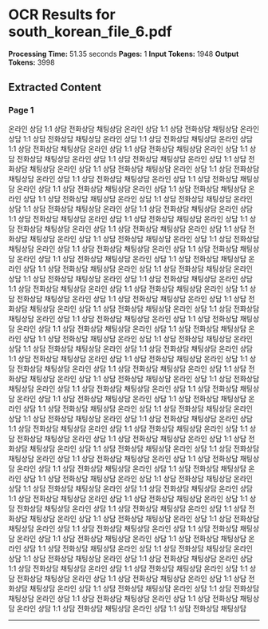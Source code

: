 # OCR Results for south_korean_file_6.pdf

**Processing Time:** 51.35 seconds
**Pages:** 1
**Input Tokens:** 1948
**Output Tokens:** 3998

## Extracted Content

### Page 1

<watermark>온라인 상담 1:1 상담 전화상담 채팅상담 온라인 상담 1:1 상담 전화상담 채팅상담<watermark> 온라인 상담 1:1 상담 전화상담 채팅상담 온라인 상담 1:1 상담 전화상담 채팅상담 온라인 상담 1:1 상담 전화상담 채팅상담 온라인 상담 1:1 상담 전화상담 채팅상담 온라인 상담 1:1 상담 전화상담 채팅상담 온라인 상담 1:1 상담 전화상담 채팅상담 온라인 상담 1:1 상담 전화상담 채팅상담 온라인 상담 1:1 상담 전화상담 채팅상담 온라인 상담 1:1 상담 전화상담 채팅상담 온라인 상담 1:1 상담 전화상담 채팅상담 온라인 상담 1:1 상담 전화상담 채팅상담 온라인 상담 1:1 상담 전화상담 채팅상담 온라인 상담 1:1 상담 전화상담 채팅상담 온라인 상담 1:1 상담 전화상담 채팅상담 온라인 상담 1:1 상담 전화상담 채팅상담 온라인 상담 1:1 상담 전화상담 채팅상담 온라인 상담 1:1 상담 전화상담 채팅상담 온라인 상담 1:1 상담 전화상담 채팅상담 온라인 상담 1:1 상담 전화상담 채팅상담 온라인 상담 1:1 상담 전화상담 채팅상담 온라인 상담 1:1 상담 전화상담 채팅상담 온라인 상담 1:1 상담 전화상담 채팅상담 온라인 상담 1:1 상담 전화상담 채팅상담 온라인 상담 1:1 상담 전화상담 채팅상담 온라인 상담 1:1 상담 전화상담 채팅상담 온라인 상담 1:1 상담 전화상담 채팅상담 온라인 상담 1:1 상담 전화상담 채팅상담 온라인 상담 1:1 상담 전화상담 채팅상담 온라인 상담 1:1 상담 전화상담 채팅상담 온라인 상담 1:1 상담 전화상담 채팅상담 온라인 상담 1:1 상담 전화상담 채팅상담 온라인 상담 1:1 상담 전화상담 채팅상담 온라인 상담 1:1 상담 전화상담 채팅상담 온라인 상담 1:1 상담 전화상담 채팅상담 온라인 상담 1:1 상담 전화상담 채팅상담 온라인 상담 1:1 상담 전화상담 채팅상담 온라인 상담 1:1 상담 전화상담 채팅상담 온라인 상담 1:1 상담 전화상담 채팅상담 온라인 상담 1:1 상담 전화상담 채팅상담 온라인 상담 1:1 상담 전화상담 채팅상담 온라인 상담 1:1 상담 전화상담 채팅상담 온라인 상담 1:1 상담 전화상담 채팅상담 온라인 상담 1:1 상담 전화상담 채팅상담 온라인 상담 1:1 상담 전화상담 채팅상담 온라인 상담 1:1 상담 전화상담 채팅상담 온라인 상담 1:1 상담 전화상담 채팅상담 온라인 상담 1:1 상담 전화상담 채팅상담 온라인 상담 1:1 상담 전화상담 채팅상담 온라인 상담 1:1 상담 전화상담 채팅상담 온라인 상담 1:1 상담 전화상담 채팅상담 온라인 상담 1:1 상담 전화상담 채팅상담 온라인 상담 1:1 상담 전화상담 채팅상담 온라인 상담 1:1 상담 전화상담 채팅상담 온라인 상담 1:1 상담 전화상담 채팅상담 온라인 상담 1:1 상담 전화상담 채팅상담 온라인 상담 1:1 상담 전화상담 채팅상담 온라인 상담 1:1 상담 전화상담 채팅상담 온라인 상담 1:1 상담 전화상담 채팅상담 온라인 상담 1:1 상담 전화상담 채팅상담 온라인 상담 1:1 상담 전화상담 채팅상담 온라인 상담 1:1 상담 전화상담 채팅상담 온라인 상담 1:1 상담 전화상담 채팅상담 온라인 상담 1:1 상담 전화상담 채팅상담 온라인 상담 1:1 상담 전화상담 채팅상담 온라인 상담 1:1 상담 전화상담 채팅상담 온라인 상담 1:1 상담 전화상담 채팅상담 온라인 상담 1:1 상담 전화상담 채팅상담 온라인 상담 1:1 상담 전화상담 채팅상담 온라인 상담 1:1 상담 전화상담 채팅상담 온라인 상담 1:1 상담 전화상담 채팅상담 온라인 상담 1:1 상담 전화상담 채팅상담 온라인 상담 1:1 상담 전화상담 채팅상담 온라인 상담 1:1 상담 전화상담 채팅상담 온라인 상담 1:1 상담 전화상담 채팅상담 온라인 상담 1:1 상담 전화상담 채팅상담 온라인 상담 1:1 상담 전화상담 채팅상담 온라인 상담 1:1 상담 전화상담 채팅상담 온라인 상담 1:1 상담 전화상담 채팅상담 온라인 상담 1:1 상담 전화상담 채팅상담 온라인 상담 1:1 상담 전화상담 채팅상담 온라인 상담 1:1 상담 전화상담 채팅상담 온라인 상담 1:1 상담 전화상담 채팅상담 온라인 상담 1:1 상담 전화상담 채팅상담 온라인 상담 1:1 상담 전화상담 채팅상담 온라인 상담 1:1 상담 전화상담 채팅상담 온라인 상담 1:1 상담 전화상담 채팅상담 온라인 상담 1:1 상담 전화상담 채팅상담 온라인 상담 1:1 상담 전화상담 채팅상담 온라인 상담 1:1 상담 전화상담 채팅상담 온라인 상담 1:1 상담 전화상담 채팅상담 온라인 상담 1:1 상담 전화상담 채팅상담 온라인 상담 1:1 상담 전화상담 채팅상담 온라인 상담 1:1 상담 전화상담 채팅상담 온라인 상담 1:1 상담 전화상담 채팅상담 온라인 상담 1:1 상담 전화상담 채팅상담 온라인 상담 1:1 상담 전화상담 채팅상담 온라인 상담 1:1 상담 전화상담 채팅상담 온라인 상담 1:1 상담 전화상담 채팅상담 온라인 상담 1:1 상담 전화상담 채팅상담 온라인 상담 1:1 상담 전화상담 채팅상담 온라인 상담 1:1 상담 전화상담 채팅상담 온라인 상담 1:1 상담 전화상담 채팅상담 온라인 상담 1:1 상담 전화상담 채팅상담 

---

